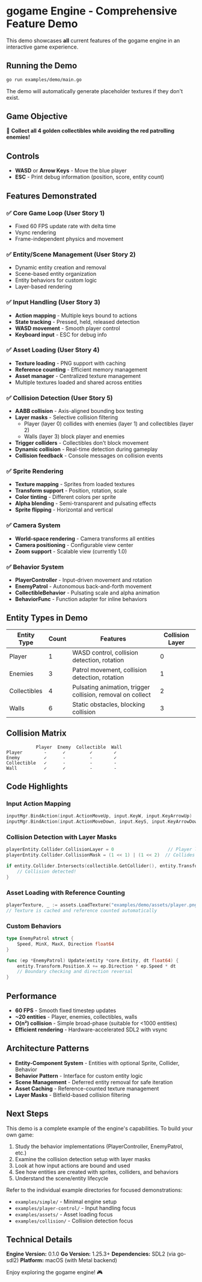 # gogame Engine - Comprehensive Feature Demo

This demo showcases **all** current features of the gogame engine in an interactive game experience.

## Running the Demo

```bash
go run examples/demo/main.go
```

The demo will automatically generate placeholder textures if they don't exist.

## Game Objective

🎯 **Collect all 4 golden collectibles while avoiding the red patrolling enemies!**

## Controls

- **WASD** or **Arrow Keys** - Move the blue player
- **ESC** - Print debug information (position, score, entity count)

## Features Demonstrated

### ✅ Core Game Loop (User Story 1)
- Fixed 60 FPS update rate with delta time
- Vsync rendering
- Frame-independent physics and movement

### ✅ Entity/Scene Management (User Story 2)
- Dynamic entity creation and removal
- Scene-based entity organization
- Entity behaviors for custom logic
- Layer-based rendering

### ✅ Input Handling (User Story 3)
- **Action mapping** - Multiple keys bound to actions
- **State tracking** - Pressed, held, released detection
- **WASD movement** - Smooth player control
- **Keyboard input** - ESC for debug info

### ✅ Asset Loading (User Story 4)
- **Texture loading** - PNG support with caching
- **Reference counting** - Efficient memory management
- **Asset manager** - Centralized texture management
- Multiple textures loaded and shared across entities

### ✅ Collision Detection (User Story 5)
- **AABB collision** - Axis-aligned bounding box testing
- **Layer masks** - Selective collision filtering
  - Player (layer 0) collides with enemies (layer 1) and collectibles (layer 2)
  - Walls (layer 3) block player and enemies
- **Trigger colliders** - Collectibles don't block movement
- **Dynamic collision** - Real-time detection during gameplay
- **Collision feedback** - Console messages on collision events

### ✅ Sprite Rendering
- **Texture mapping** - Sprites from loaded textures
- **Transform support** - Position, rotation, scale
- **Color tinting** - Different colors per sprite
- **Alpha blending** - Semi-transparent and pulsating effects
- **Sprite flipping** - Horizontal and vertical

### ✅ Camera System
- **World-space rendering** - Camera transforms all entities
- **Camera positioning** - Configurable view center
- **Zoom support** - Scalable view (currently 1.0)

### ✅ Behavior System
- **PlayerController** - Input-driven movement and rotation
- **EnemyPatrol** - Autonomous back-and-forth movement
- **CollectibleBehavior** - Pulsating scale and alpha animation
- **BehaviorFunc** - Function adapter for inline behaviors

## Entity Types in Demo

| Entity Type | Count | Features | Collision Layer |
|-------------|-------|----------|----------------|
| Player | 1 | WASD control, collision detection, rotation | 0 |
| Enemies | 3 | Patrol movement, collision detection, rotation | 1 |
| Collectibles | 4 | Pulsating animation, trigger collision, removal on collect | 2 |
| Walls | 6 | Static obstacles, blocking collision | 3 |

## Collision Matrix

```
           Player  Enemy  Collectible  Wall
Player        -      ✓         ✓        ✓
Enemy         ✓      -         -        ✓
Collectible   ✓      -         -        -
Wall          ✓      ✓         -        -
```

## Code Highlights

### Input Action Mapping
```go
inputMgr.BindAction(input.ActionMoveUp, input.KeyW, input.KeyArrowUp)
inputMgr.BindAction(input.ActionMoveDown, input.KeyS, input.KeyArrowDown)
```

### Collision Detection with Layer Masks
```go
playerEntity.Collider.CollisionLayer = 0                    // Player layer
playerEntity.Collider.CollisionMask = (1 << 1) | (1 << 2)  // Collides with enemies and collectibles

if entity.Collider.Intersects(collectible.GetCollider(), entity.Transform, collectible.Transform) {
    // Collision detected!
}
```

### Asset Loading with Reference Counting
```go
playerTexture, _ := assets.LoadTexture("examples/demo/assets/player.png")
// Texture is cached and reference counted automatically
```

### Custom Behaviors
```go
type EnemyPatrol struct {
    Speed, MinX, MaxX, Direction float64
}

func (ep *EnemyPatrol) Update(entity *core.Entity, dt float64) {
    entity.Transform.Position.X += ep.Direction * ep.Speed * dt
    // Boundary checking and direction reversal
}
```

## Performance

- **60 FPS** - Smooth fixed timestep updates
- **~20 entities** - Player, enemies, collectibles, walls
- **O(n²) collision** - Simple broad-phase (suitable for <1000 entities)
- **Efficient rendering** - Hardware-accelerated SDL2 with vsync

## Architecture Patterns

- **Entity-Component System** - Entities with optional Sprite, Collider, Behavior
- **Behavior Pattern** - Interface for custom entity logic
- **Scene Management** - Deferred entity removal for safe iteration
- **Asset Caching** - Reference-counted texture management
- **Layer Masks** - Bitfield-based collision filtering

## Next Steps

This demo is a complete example of the engine's capabilities. To build your own game:

1. Study the behavior implementations (PlayerController, EnemyPatrol, etc.)
2. Examine the collision detection setup with layer masks
3. Look at how input actions are bound and used
4. See how entities are created with sprites, colliders, and behaviors
5. Understand the scene/entity lifecycle

Refer to the individual example directories for focused demonstrations:
- `examples/simple/` - Minimal engine setup
- `examples/player-control/` - Input handling focus
- `examples/assets/` - Asset loading focus
- `examples/collision/` - Collision detection focus

## Technical Details

**Engine Version:** 0.1.0
**Go Version:** 1.25.3+
**Dependencies:** SDL2 (via go-sdl2)
**Platform:** macOS (with Metal backend)

Enjoy exploring the gogame engine! 🎮
